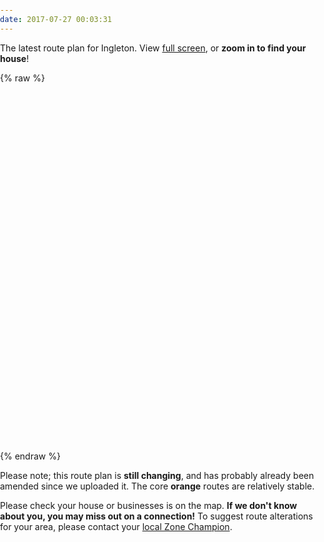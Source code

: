 ```yaml
---
date: 2017-07-27 00:03:31
---
```


The latest route plan for Ingleton.  View [full screen](https://api.mapbox.com/styles/v1/sumothecat/cj5w3i6w672u12slb33spg3te.html?title=true&access_token=pk.eyJ1Ijoic3Vtb3RoZWNhdCIsImEiOiJjaWxocngyanYwMDY4dmprcTg4ODN2Z3B2In0.CockfZdHAzqOfsbw8VcQyQ#16.0/54.155841/-2.467356/0), or **zoom in to find your house**!


{% raw %}
<link rel="stylesheet" href="https://unpkg.com/leaflet@1.1.0/dist/leaflet.css"
   integrity="sha512-wcw6ts8Anuw10Mzh9Ytw4pylW8+NAD4ch3lqm9lzAsTxg0GFeJgoAtxuCLREZSC5lUXdVyo/7yfsqFjQ4S+aKw=="
   crossorigin=""/>

<script src="https://unpkg.com/leaflet@1.1.0/dist/leaflet.js"
   integrity="sha512-mNqn2Wg7tSToJhvHcqfzLMU6J4mkOImSPTxVZAdo+lcPlk+GhZmYgACEe0x35K7YzW1zJ7XyJV/TT1MrdXvMcA=="
   crossorigin=""></script>

<style>
    body { margin:0; padding:0; }
    #profile { display: none; }
    #sidebar { display: none; }
    #main { width: 100%; }
    #map { height: 40em; width:100%; }
</style>

<div id="map">
</div>

<script>

var url = 'https://api.mapbox.com/styles/v1/sumothecat/cj5w3i6w672u12slb33spg3te/tiles/256/{z}/{x}/{y}?access_token=pk.eyJ1Ijoic3Vtb3RoZWNhdCIsImEiOiJjaWxocngyanYwMDY4dmprcTg4ODN2Z3B2In0.CockfZdHAzqOfsbw8VcQyQ';

var map = L.map('map').setView([54.151, -2.468  ], 15);
L.tileLayer(url, { maxZoom: 20 }).addTo(map);

</script>
{% endraw %}

Please note; this route plan is **still changing**, and has probably already been amended since we uploaded it. The core **orange** routes are relatively stable. 

Please check your house or businesses is on the map. **If we don't know about you, you may miss out on a connection!** To suggest route alterations for your area, please contact your [local Zone Champion](/sign-up/).
